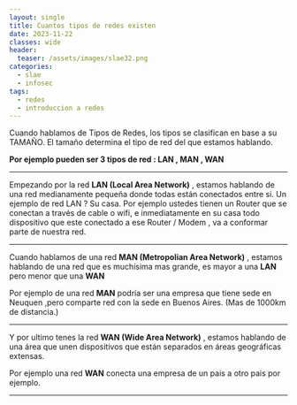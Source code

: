```yaml
---
layout: single
title: Cuantos tipos de redes existen
date: 2023-11-22
classes: wide
header:
  teaser: /assets/images/slae32.png
categories:
  - slae
  - infosec
tags:
  - redes
  - introduccion a redes
---
```


Cuando hablamos de Tipos de Redes, los tipos se clasifican en base a su TAMAÑO.
El tamaño determina el tipo de red del que estamos hablando.

**Por ejemplo pueden ser 3 tipos de red : LAN , MAN , WAN**

***

Empezando por la red **LAN (Local Area Network)** , estamos hablando de una red medianamente pequeña donde todas están conectados entre si.
Un ejemplo de red LAN ? Su casa.
Por ejemplo ustedes tienen un Router que se conectan a través de cable o wifi, e inmediatamente en su casa todo dispositivo que este conectado a ese Router / Modem , va a conformar parte de nuestra red.

*** 

Cuando hablamos de una red **MAN (Metropolian Area Network)** , estamos hablando de una red que es muchísima mas grande, es mayor a una **LAN** pero menor que una **WAN**

Por ejemplo de una red **MAN** podría ser una empresa que tiene sede en Neuquen ,pero comparte red con la sede en Buenos Aires. (Mas de 1000km de distancia.)

***

Y por ultimo tenes la red **WAN (Wide Area Network)** , estamos hablando de una área que unen dispositivos que están separados en áreas geográficas extensas. 

Por ejemplo una red **WAN** conecta una empresa de un pais a otro pais por ejemplo.

*** 
